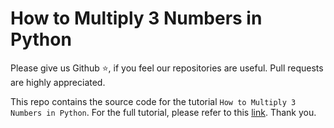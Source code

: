 # How to Multiply 3 Numbers in Python

Please give us Github ⭐, if you feel our repositories are useful. Pull requests are highly appreciated.

This repo contains the source code for the tutorial `How to Multiply 3 Numbers in Python`. For the full tutorial, please refer to this [link](https://bestcodecamp.com/how-to-multiply-3-numbers-in-python). Thank you.
